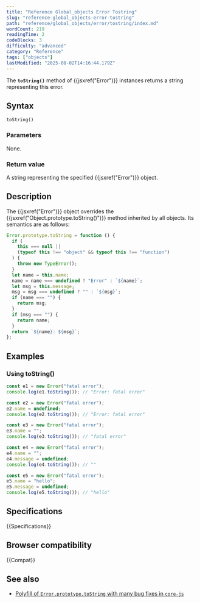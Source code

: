 ```yaml
---
title: "Reference Global_objects Error Tostring"
slug: "reference-global_objects-error-tostring"
path: "reference/global_objects/error/tostring/index.md"
wordCount: 219
readingTime: 2
codeBlocks: 3
difficulty: "advanced"
category: "Reference"
tags: ["objects"]
lastModified: "2025-08-02T14:16:44.179Z"
---
```



The **`toString()`** method of {{jsxref("Error")}} instances returns a string representing this error.

## Syntax

```js-nolint
toString()
```

### Parameters

None.

### Return value

A string representing the specified {{jsxref("Error")}} object.

## Description

The {{jsxref("Error")}} object overrides the {{jsxref("Object.prototype.toString()")}}
method inherited by all objects. Its semantics are as follows:

```js
Error.prototype.toString = function () {
  if (
    this === null ||
    (typeof this !== "object" && typeof this !== "function")
  ) {
    throw new TypeError();
  }
  let name = this.name;
  name = name === undefined ? "Error" : `${name}`;
  let msg = this.message;
  msg = msg === undefined ? "" : `${msg}`;
  if (name === "") {
    return msg;
  }
  if (msg === "") {
    return name;
  }
  return `${name}: ${msg}`;
};
```

## Examples

### Using toString()

```js
const e1 = new Error("fatal error");
console.log(e1.toString()); // "Error: fatal error"

const e2 = new Error("fatal error");
e2.name = undefined;
console.log(e2.toString()); // "Error: fatal error"

const e3 = new Error("fatal error");
e3.name = "";
console.log(e3.toString()); // "fatal error"

const e4 = new Error("fatal error");
e4.name = "";
e4.message = undefined;
console.log(e4.toString()); // ""

const e5 = new Error("fatal error");
e5.name = "hello";
e5.message = undefined;
console.log(e5.toString()); // "hello"
```

## Specifications

{{Specifications}}

## Browser compatibility

{{Compat}}

## See also

- [Polyfill of `Error.prototype.toString` with many bug fixes in `core-js`](https://github.com/zloirock/core-js#ecmascript-error)
